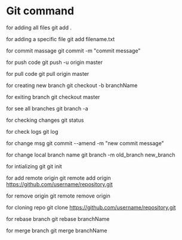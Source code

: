 # Git command

for adding all files
git add . 

for adding a specific file
git add filename.txt

for commit massage 
git commit -m "commit message"

for push code 
git push -u origin master

for pull code 
git pull origin master

for creating new branch 
git checkout -b branchName

for exiting branch 
git checkout master

for see all branches
git branch -a

for checking changes 
git status

for check logs 
git log

for change msg 
git commit --amend -m "new commit message"

for change local branch name 
git branch -m old_branch new_branch

for intializing git
git init 

for add remote origin 
git remote add origin https://github.com/username/repository.git

for remove origin
git remote remove origin

for cloning repo 
git clone https://github.com/username/repository.git

for rebase branch 
git rebase branchName

for merge branch 
git merge branchName

